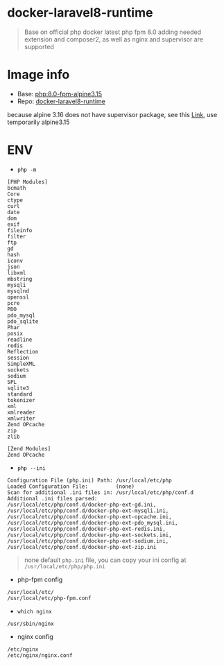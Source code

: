 # docker-laravel8-runtime

> Base on official php docker latest php fpm 8.0 adding needed extension and composer2, as well as nginx and supervisor are supported

# Image info

* Base: [php:8.0-fpm-alpine3.15](https://hub.docker.com/_/php/tags?page=1&name=8.0-fpm)
* Repo: [docker-laravel8-runtime](https://hub.docker.com/repository/docker/nmgsz/docker-laravel8-runtime)

because alpine 3.16 does not have supervisor package, see this [Link](https://pkgs.alpinelinux.org/packages?name=supervisor&branch=v3.16&repo=&arch=x86&maintainer=), use temporarily alpine3.15

# ENV

* `php -m`

````
[PHP Modules]
bcmath
Core
ctype
curl
date
dom
exif
fileinfo
filter
ftp
gd
hash
iconv
json
libxml
mbstring
mysqli
mysqlnd
openssl
pcre
PDO
pdo_mysql
pdo_sqlite
Phar
posix
readline
redis
Reflection
session
SimpleXML
sockets
sodium
SPL
sqlite3
standard
tokenizer
xml
xmlreader
xmlwriter
Zend OPcache
zip
zlib

[Zend Modules]
Zend OPcache
````

* `php --ini`

````
Configuration File (php.ini) Path: /usr/local/etc/php
Loaded Configuration File:         (none)
Scan for additional .ini files in: /usr/local/etc/php/conf.d
Additional .ini files parsed:
/usr/local/etc/php/conf.d/docker-php-ext-gd.ini,
/usr/local/etc/php/conf.d/docker-php-ext-mysqli.ini,
/usr/local/etc/php/conf.d/docker-php-ext-opcache.ini,
/usr/local/etc/php/conf.d/docker-php-ext-pdo_mysql.ini,
/usr/local/etc/php/conf.d/docker-php-ext-redis.ini,
/usr/local/etc/php/conf.d/docker-php-ext-sockets.ini,
/usr/local/etc/php/conf.d/docker-php-ext-sodium.ini,
/usr/local/etc/php/conf.d/docker-php-ext-zip.ini
````

> none default `php.ini` file, you can copy your ini config at `/usr/local/etc/php/php.ini`

* php-fpm config

```
/usr/local/etc/
/usr/local/etc/php-fpm.conf
```

* `which nginx`

```
/usr/sbin/nginx
```

* nginx config
````
/etc/nginx
/etc/nginx/nginx.conf
````
